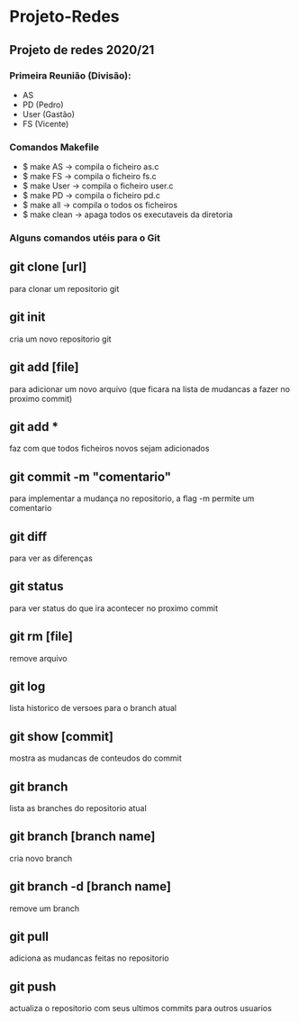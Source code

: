 # Projeto-Redes
Projeto de redes 2020/21
-----

### Primeira Reunião (Divisão):
- AS
- PD    (Pedro)
- User  (Gastão)
- FS    (Vicente)

### Comandos Makefile
- $ make AS -> compila o ficheiro as.c
- $ make FS -> compila o ficheiro fs.c
- $ make User -> compila o ficheiro user.c
- $ make PD -> compila o ficheiro pd.c
- $ make all -> compila o todos os ficheiros
- $ make clean -> apaga todos os executaveis da diretoria

### Alguns comandos utéis para o Git
git clone [url]
--------------
para clonar um repositorio git

git init
--------------
cria um novo repositorio git

git add [file]
-------------- 
para adicionar um novo arquivo (que ficara na lista de mudancas a fazer no proximo commit)

git add *
-------------
faz com que todos ficheiros novos sejam adicionados

git commit -m "comentario"
-------------- 
para implementar a mudança no repositorio, a flag -m permite um comentario

git diff
--------------
para ver as diferenças

git status
--------------
para ver status do que ira acontecer no proximo commit

git rm [file]
--------------
remove arquivo

git log
--------------
lista historico de versoes para o branch atual

git show [commit]
--------------
mostra as mudancas de conteudos do commit


git branch
--------------
lista as branches do repositorio atual

git branch [branch name]
--------------
cria novo branch

git branch -d [branch name]
--------------
remove um branch

git pull
--------------
adiciona as mudancas feitas no repositorio

git push
--------------
actualiza o repositorio com seus ultimos commits para outros usuarios  
